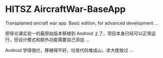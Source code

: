 # HITSZ AircraftWar-BaseApp

Transplanted aircraft war app. Basic edition, for advanced development ...

把导论课实验一的最原始版本移植到 Android 上了，项目本身已经可以正常运行，但设计模式和额外功能需要自己添加 ...

Android 学得很烂，移植得不好，垃圾代码堆成山，求大佬放过 ...
